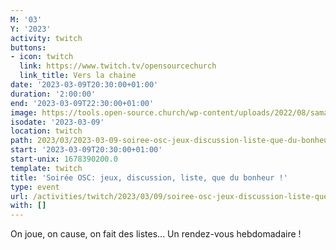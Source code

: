 ```yaml
---
M: '03'
Y: '2023'
activity: twitch
buttons:
- icon: twitch
  link: https://www.twitch.tv/opensourcechurch
  link_title: Vers la chaine
date: '2023-03-09T20:30:00+01:00'
duration: '2:00:00'
end: '2023-03-09T22:30:00+01:00'
image: https://tools.open-source.church/wp-content/uploads/2022/08/samantha-gades-LA6XfeVI5_c-unsplash-scaled.jpg
isodate: '2023-03-09'
location: twitch
path: 2023/03/2023-03-09-soiree-osc-jeux-discussion-liste-que-du-bonheur.md
start: '2023-03-09T20:30:00+01:00'
start-unix: 1678390200.0
template: twitch
title: 'Soirée OSC: jeux, discussion, liste, que du bonheur !'
type: event
url: /activities/twitch/2023/03/09/soiree-osc-jeux-discussion-liste-que-du-bonheur
with: []
---
```

On joue, on cause, on fait des listes... Un rendez-vous hebdomadaire !